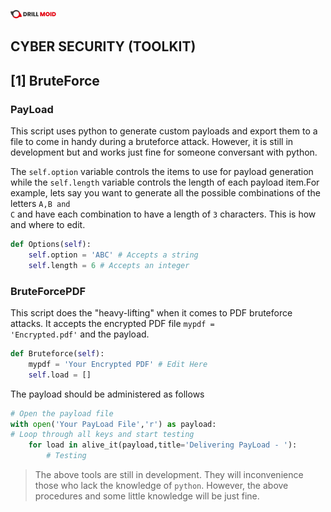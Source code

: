 ![](Drill%20Moid.svg)

## CYBER SECURITY (TOOLKIT)
## [1] BruteForce
### PayLoad
This script uses python to generate custom payloads and export them to a file to come in handy during a bruteforce attack. However, it is still in development but and works just fine for someone conversant with python.

The <code>self.option</code> variable controls the items to use for payload generation while the <code>self.length</code> variable controls the length of each payload item.For example, lets say you want to generate all the possible combinations of the letters <code>A,B and C</code> and have each combination to have a length of <code>3</code> characters. This is how and where to edit.
```python
def Options(self):
    self.option = 'ABC' # Accepts a string
    self.length = 6 # Accepts an integer
```

### BruteForcePDF
This script does the "heavy-lifting" when it comes to PDF bruteforce attacks. It accepts the encrypted PDF file <code>mypdf = 'Encrypted.pdf'</code> and the payload. 
```python
def Bruteforce(self):
    mypdf = 'Your Encrypted PDF' # Edit Here
    self.load = []
```
The payload should be administered as follows
```python
# Open the payload file
with open('Your PayLoad File','r') as payload:
# Loop through all keys and start testing
    for load in alive_it(payload,title='Delivering PayLoad - '):
        # Testing
```

>The above tools are still in development. They will inconvenience those who lack the knowledge of <code>python</code>. However, the above procedures and some little knowledge will be just fine.
















